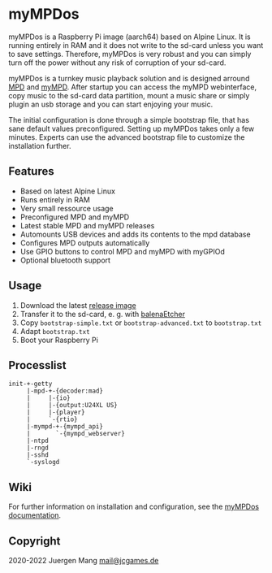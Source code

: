 # myMPDos

myMPDos is a Raspberry Pi image (aarch64) based on Alpine Linux. It is running entirely in RAM and it does not write to the sd-card unless you want to save settings. Therefore, myMPDos is very robust and you can simply turn off the power without any risk of corruption of your sd-card.

myMPDos is a turnkey music playback solution and is designed arround [MPD](https://www.musicpd.org/) and [myMPD](https://github.com/jcorporation/myMPD). After startup you can access the myMPD webinterface, copy music to the sd-card data partition, mount a music share or simply plugin an usb storage and you can start enjoying your music.

The initial configuration is done through a simple bootstrap file, that has sane default values preconfigured. Setting up myMPDos takes only a few minutes. Experts can use the advanced bootstrap file to customize the installation further.

## Features

- Based on latest Alpine Linux
- Runs entirely in RAM
- Very small ressource usage
- Preconfigured MPD and myMPD
- Latest stable MPD and myMPD releases
- Automounts USB devices and adds its contents to the mpd database
- Configures MPD outputs automatically
- Use GPIO buttons to control MPD and myMPD with myGPIOd
- Optional bluetooth support

## Usage

1. Download the latest [release image](https://github.com/jcorporation/myMPDos/releases)
2. Transfer it to the sd-card, e. g. with [balenaEtcher](https://www.balena.io/etcher/) 
3. Copy `bootstrap-simple.txt` or `bootstrap-advanced.txt` to `bootstrap.txt`
4. Adapt `bootstrap.txt`
5. Boot your Raspberry Pi

## Processlist

```
init-+-getty
     |-mpd-+-{decoder:mad}
     |     |-{io}
     |     |-{output:U24XL US}
     |     |-{player}
     |     `-{rtio}
     |-mympd-+-{mympd_api}
     |       `-{mympd_webserver}
     |-ntpd
     |-rngd
     |-sshd
     `-syslogd
```

## Wiki

For further information on installation and configuration, see the [myMPDos documentation](https://jcorporation.github.io/myMPDos/).

## Copyright

2020-2022 Juergen Mang <mail@jcgames.de>
